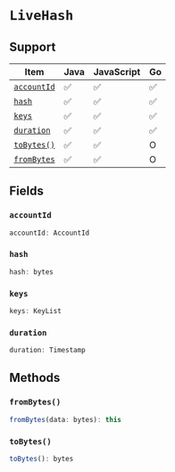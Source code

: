 # `LiveHash`

## Support

| Item | Java | JavaScript | Go
| - | - | - | - |
| [`accountId`](#accountid) | ✅ | ✅ | ✅
| [`hash`](#hash) | ✅ | ✅ | ✅
| [`keys`](#keys) | ✅ | ✅ | ✅
| [`duration`](#duration) | ✅ | ✅ | ✅
| [`toBytes()`](#tobytes) | ✅ | ✅ | O
| [`fromBytes`](#frombytes) | ✅ | ✅ | O

## Fields

### `accountId`

```typescript
accountId: AccountId
```

### `hash`

```typescript
hash: bytes
```

### `keys`

```typescript
keys: KeyList
```

### `duration`

```typescript
duration: Timestamp
```

## Methods

### `fromBytes()`

```typescript
fromBytes(data: bytes): this
```

### `toBytes()`

```typescript
toBytes(): bytes
```